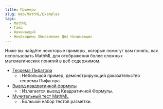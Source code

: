 ```yaml
---
title: Примеры
slug: Web/MathML/Examples
tags:
  - MathML
  - Гайд
  - Начинающий
  - Необходимо Обновление Для Начинающих
---
```


Ниже вы найдёте некоторые примеры, которые помогут вам понять, как использовать MathML для отображения более сложных математических понятий в веб содержимом.

- [Теорема Пифагора](/ru/docs/Web/MathML/Examples/MathML_Pythagorean_Theorem)
  - : Небольшой пример, демонстрирующий доказательство теоремы Пифагора.
- [Вывод квадратичной формулы](/ru/docs/Web/MathML/Examples/Deriving_the_Quadratic_Formula)
  - : Излагается вывод Квадратичной Формулы.
- [Мучительный тест MathML](/ru/docs/Mozilla/MathML_Project/MathML_Torture_Test)
  - : Большой набор тестов разметки.
